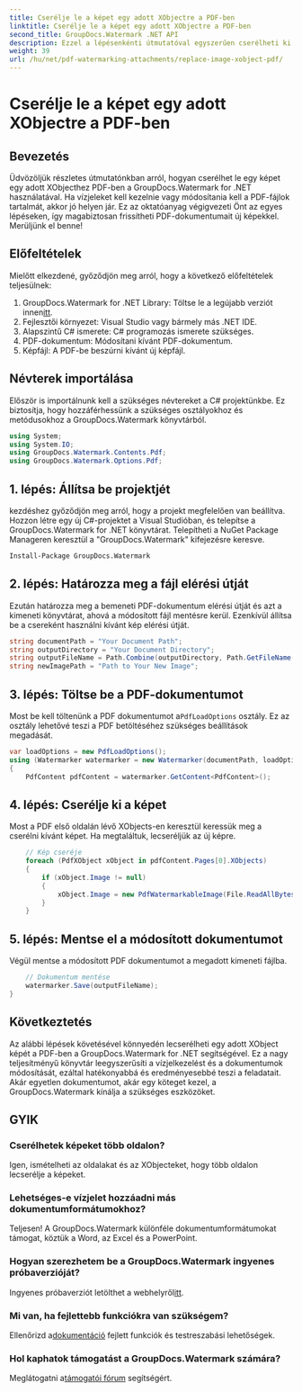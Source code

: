 ```yaml
---
title: Cserélje le a képet egy adott XObjectre a PDF-ben
linktitle: Cserélje le a képet egy adott XObjectre a PDF-ben
second_title: GroupDocs.Watermark .NET API
description: Ezzel a lépésenkénti útmutatóval egyszerűen cserélheti ki a PDF-fájlokban lévő képeket a GroupDocs.Watermark for .NET segítségével. Tökéletes a PDF tartalom hatékony kezelésére.
weight: 39
url: /hu/net/pdf-watermarking-attachments/replace-image-xobject-pdf/
---
```


# Cserélje le a képet egy adott XObjectre a PDF-ben

## Bevezetés
Üdvözöljük részletes útmutatónkban arról, hogyan cserélhet le egy képet egy adott XObjecthez PDF-ben a GroupDocs.Watermark for .NET használatával. Ha vízjeleket kell kezelnie vagy módosítania kell a PDF-fájlok tartalmát, akkor jó helyen jár. Ez az oktatóanyag végigvezeti Önt az egyes lépéseken, így magabiztosan frissítheti PDF-dokumentumait új képekkel. Merüljünk el benne!
## Előfeltételek
Mielőtt elkezdené, győződjön meg arról, hogy a következő előfeltételek teljesülnek:
1.  GroupDocs.Watermark for .NET Library: Töltse le a legújabb verziót innen[itt](https://releases.groupdocs.com/Watermark/net/).
2. Fejlesztői környezet: Visual Studio vagy bármely más .NET IDE.
3. Alapszintű C# ismerete: C# programozás ismerete szükséges.
4. PDF-dokumentum: Módosítani kívánt PDF-dokumentum.
5. Képfájl: A PDF-be beszúrni kívánt új képfájl.

## Névterek importálása
Először is importálnunk kell a szükséges névtereket a C# projektünkbe. Ez biztosítja, hogy hozzáférhessünk a szükséges osztályokhoz és metódusokhoz a GroupDocs.Watermark könyvtárból.
```csharp
using System;
using System.IO;
using GroupDocs.Watermark.Contents.Pdf;
using GroupDocs.Watermark.Options.Pdf;
```
## 1. lépés: Állítsa be projektjét
kezdéshez győződjön meg arról, hogy a projekt megfelelően van beállítva. Hozzon létre egy új C#-projektet a Visual Studióban, és telepítse a GroupDocs.Watermark for .NET könyvtárat. Telepítheti a NuGet Package Manageren keresztül a "GroupDocs.Watermark" kifejezésre keresve.
```sh
Install-Package GroupDocs.Watermark
```
## 2. lépés: Határozza meg a fájl elérési útját
Ezután határozza meg a bemeneti PDF-dokumentum elérési útját és azt a kimeneti könyvtárat, ahová a módosított fájl mentésre kerül. Ezenkívül állítsa be a csereként használni kívánt kép elérési útját.
```csharp
string documentPath = "Your Document Path";
string outputDirectory = "Your Document Directory";
string outputFileName = Path.Combine(outputDirectory, Path.GetFileName(documentPath));
string newImagePath = "Path to Your New Image";
```
## 3. lépés: Töltse be a PDF-dokumentumot
 Most be kell töltenünk a PDF dokumentumot a`PdfLoadOptions` osztály. Ez az osztály lehetővé teszi a PDF betöltéséhez szükséges beállítások megadását.
```csharp
var loadOptions = new PdfLoadOptions();
using (Watermarker watermarker = new Watermarker(documentPath, loadOptions))
{
    PdfContent pdfContent = watermarker.GetContent<PdfContent>();
```
## 4. lépés: Cserélje ki a képet
Most a PDF első oldalán lévő XObjects-en keresztül keressük meg a cserélni kívánt képet. Ha megtaláltuk, lecseréljük az új képre.
```csharp
    // Kép cseréje
    foreach (PdfXObject xObject in pdfContent.Pages[0].XObjects)
    {
        if (xObject.Image != null)
        {
            xObject.Image = new PdfWatermarkableImage(File.ReadAllBytes(newImagePath));
        }
    }
```
## 5. lépés: Mentse el a módosított dokumentumot
Végül mentse a módosított PDF dokumentumot a megadott kimeneti fájlba.
```csharp
    // Dokumentum mentése
    watermarker.Save(outputFileName);
}
```

## Következtetés
Az alábbi lépések követésével könnyedén lecserélheti egy adott XObject képét a PDF-ben a GroupDocs.Watermark for .NET segítségével. Ez a nagy teljesítményű könyvtár leegyszerűsíti a vízjelkezelést és a dokumentumok módosítását, ezáltal hatékonyabbá és eredményesebbé teszi a feladatait. Akár egyetlen dokumentumot, akár egy köteget kezel, a GroupDocs.Watermark kínálja a szükséges eszközöket.
## GYIK
### Cserélhetek képeket több oldalon?
Igen, ismételheti az oldalakat és az XObjecteket, hogy több oldalon lecserélje a képeket.
### Lehetséges-e vízjelet hozzáadni más dokumentumformátumokhoz?
Teljesen! A GroupDocs.Watermark különféle dokumentumformátumokat támogat, köztük a Word, az Excel és a PowerPoint.
### Hogyan szerezhetem be a GroupDocs.Watermark ingyenes próbaverzióját?
 Ingyenes próbaverziót letölthet a webhelyről[itt](https://releases.groupdocs.com/).
### Mi van, ha fejlettebb funkciókra van szükségem?
 Ellenőrizd a[dokumentáció](https://tutorials.groupdocs.com/Watermark/net/) fejlett funkciók és testreszabási lehetőségek.
### Hol kaphatok támogatást a GroupDocs.Watermark számára?
 Meglátogatni a[támogatói fórum](https://forum.groupdocs.com/c/watermark/19) segítségért.